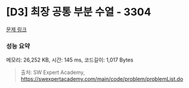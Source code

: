 # [D3] 최장 공통 부분 수열 - 3304 

[문제 링크](https://swexpertacademy.com/main/code/problem/problemDetail.do?contestProbId=AWBOHEx66kIDFAWr) 

### 성능 요약

메모리: 26,252 KB, 시간: 145 ms, 코드길이: 1,017 Bytes



> 출처: SW Expert Academy, https://swexpertacademy.com/main/code/problem/problemList.do